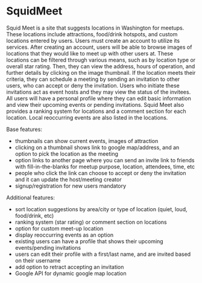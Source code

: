 # SquidMeet
Squid Meet is a site that suggests locations in Washington for meetups. These locations include attractions, food/drink hotspots, and custom locations entered by users. Users must create an account to utilize its services. After creating an account, users will be able to browse images of locations that they would like to meet up with other users at. These locations can be filtered through various means, such as by location type or overall star rating. Then, they can view the address, hours of operation, and further details by clicking on the image thumbnail. If the location meets their criteria, they can schedule a meeting by sending an invitation to other users, who can accept or deny the invitation. Users who initiate these invitations act as event hosts and they may view the status of the invitees. All users will have a personal profile where they can edit basic information and view their upcoming events or pending invitations. Squid Meet also provides a ranking system for locations and a comment section for each location. Local reoccurring events are also listed in the locations.

Base features:
- thumbnails can show current events, images of attraction 
- clicking on a thumbnail shows link to google map/address, and an option to pick the location as the meeting
- option links to another page where you can send an invite link to friends with fill-in-the-blanks for meetup purpose, location, attendees, time, etc 
- people who click the link can choose to accept or deny the invitation and it can update the host/meeting creator 
- signup/registration for new users mandatory 

Additional features:
- sort location suggestions by area/city or type of location (quiet, loud, food/drink, etc) 
- ranking system (star rating) or comment section on locations 
- option for custom meet-up location 
- display reoccurring events as an option 
- existing users can have a profile that shows their upcoming events/pending invitations 
- users can edit their profile with a first/last name, and are invited based on their username  
- add option to retract accepting an invitation
- Google API for dynamic google map location 
  
